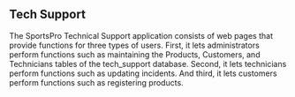 ## Tech Support
The SportsPro Technical Support application consists of web pages that provide functions for three types of users. First, it lets administrators perform functions such as maintaining the Products, Customers, and Technicians tables of the tech_support database. Second, it lets technicians perform functions such as updating incidents. And third, it lets customers perform functions such as registering products.
